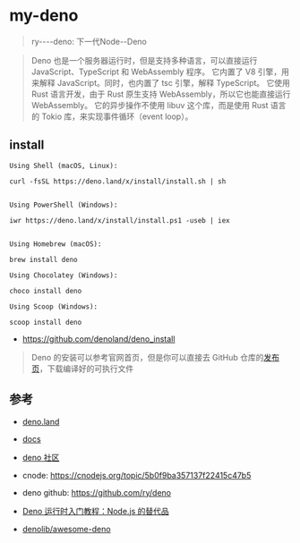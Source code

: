 # my-deno

>ry----deno: 下一代Node--Deno

>Deno 也是一个服务器运行时，但是支持多种语言，可以直接运行 JavaScript、TypeScript 和 WebAssembly 程序。
它内置了 V8 引擎，用来解释 JavaScript。同时，也内置了 tsc 引擎，解释 TypeScript。
它使用 Rust 语言开发，由于 Rust 原生支持 WebAssembly，所以它也能直接运行 WebAssembly。
它的异步操作不使用 libuv 这个库，而是使用 Rust 语言的 Tokio 库，来实现事件循环（event loop）。

## install

```
Using Shell (macOS, Linux):

curl -fsSL https://deno.land/x/install/install.sh | sh


Using PowerShell (Windows):

iwr https://deno.land/x/install/install.ps1 -useb | iex


Using Homebrew (macOS):

brew install deno

Using Chocolatey (Windows):

choco install deno

Using Scoop (Windows):

scoop install deno
```

- https://github.com/denoland/deno_install

>Deno 的安装可以参考官网首页，但是你可以直接去 GitHub 仓库的[发布页](https://github.com/denoland/deno/releases)，下载编译好的可执行文件


## 参考

- [deno.land](https://deno.land/)
- [docs](https://doc.deno.land/https/github.com/denoland/deno/releases/latest/download/lib.deno.d.ts)

- [deno 社区](https://denocn.org/)

- cnode: https://cnodejs.org/topic/5b0f9ba357137f22415c47b5

- deno github: https://github.com/ry/deno

- [Deno 运行时入门教程：Node.js 的替代品](ruanyifeng.com/blog/2020/01/deno-intro.html)

- [denolib/awesome-deno](https://github.com/denolib/awesome-deno)
